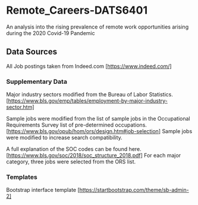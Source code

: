 # Remote_Careers-DATS6401
An analysis into the rising prevalence of remote work opportunities arising during the 2020 Covid-19 Pandemic

## Data Sources

All Job postings taken from Indeed.com [https://www.indeed.com/]


### Supplementary Data

Major industry sectors modified from the Bureau of Labor Statistics. [https://www.bls.gov/emp/tables/employment-by-major-industry-sector.htm]

Sample jobs were modified from the list of sample jobs in the Occupational Requirements Survey list of pre-determined occupations. [https://www.bls.gov/opub/hom/ors/design.htm#job-selection]
Sample jobs were modified to increase search compatibility.

A full explanation of the SOC codes can be found here. [https://www.bls.gov/soc/2018/soc_structure_2018.pdf]
For each major category, three jobs were selected from the ORS list.



### Templates

Bootstrap interface template [https://startbootstrap.com/theme/sb-admin-2]
